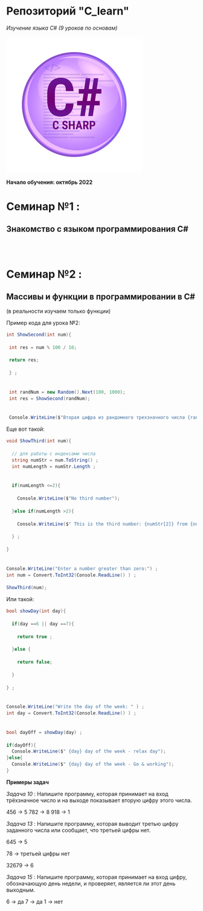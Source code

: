 # Репозиторий "C_learn" 

*Изучение языка С# (9 уроков по основам)*

![Логотип C#](logoC.jpg)

**Начало обучения: октябрь 2022**

# Семинар №1 : 
##  Знакомство с языком программирования С#

<br><br>

# Семинар №2 : 
##  Массивы и функции в программировании в С#
(в реальности изучаем только функции)
 
Пример кода для урока №2:

```C#
int ShowSecond(int num){  

 int res = num % 100 / 10;  
 
 return res; 
 
 } ;


 int randNum = new Random().Next(100, 1000);  
 int res = ShowSecond(randNum);  

 
 Console.WriteLine($"Вторая цифра из рандомного трехзначного числа {randNum} равна {res}");
```

Еще вот такой:

```C#
void ShowThird(int num){

  // для работы с индексами числа
  string numStr = num.ToString() ;   
  int numLength = numStr.Length ;  
 

  if(numLength <=2){

    Console.WriteLine($"No third number");  

  }else if(numLength >2){

    Console.WriteLine($" This is the third number: {numStr[2]} from {num}") ;

  } ;

}


Console.WriteLine("Enter a number greater than zero:") ;  
int num = Convert.ToInt32(Console.ReadLine() ) ; 

ShowThird(num);
```

Или такой:

```C#
bool showDay(int day){
 
  if(day ==6 || day ==7){

    return true ;
  
  }else {

    return false;

  }

} ;

 
Console.WriteLine("Write the day of the week: " ) ;  
int day = Convert.ToInt32(Console.ReadLine() ) ; 

 
bool dayOff = showDay(day) ;

if(dayOff){
  Console.WriteLine($" {day} day of the week - relax day");
}else{
  Console.WriteLine($" {day} day of the week - Go & working");
}
```

**Примеры задач**

*Задача 10* : Напишите программу, которая принимает на вход трёхзначное число и на выходе показывает вторую цифру этого числа.

456 -> 5
782 -> 8
918 -> 1

*Задача 13* : Напишите программу, которая выводит третью цифру заданного числа или сообщает, что третьей цифры нет.

645 -> 5

78 -> третьей цифры нет

32679 -> 6

*Задача 15* : Напишите программу, которая принимает на вход цифру, обозначающую день недели, и проверяет, является ли этот день выходным.

6 -> да
7 -> да
1 -> нет
